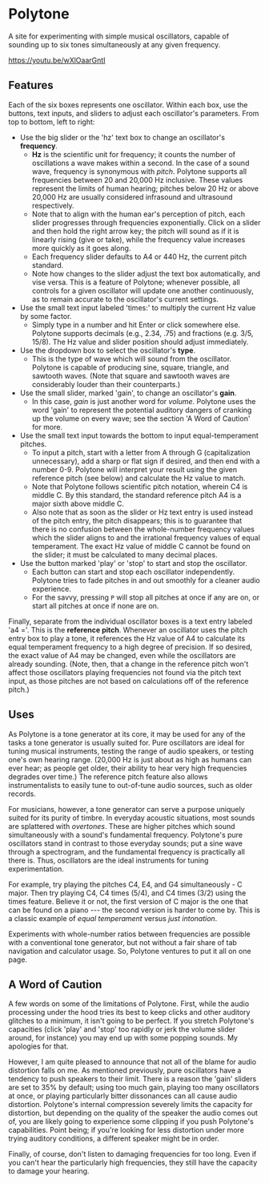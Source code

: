 # Polytone

A site for experimenting with simple musical oscillators, capable of sounding up to six tones simultaneously at any given frequency.

https://youtu.be/wXlOaarGntI

## Features

Each of the six boxes represents one oscillator. Within each box, use the buttons, text inputs, and sliders to adjust each oscillator's parameters. From top to bottom, left to right:

- Use the big slider or the 'hz' text box to change an oscillator's __frequency__.
    - __Hz__ is the scientific unit for frequency; it counts the number of oscillations a wave makes within a second. In the case of a sound wave, frequency is synonymous with _pitch_. Polytone supports all frequencies between 20 and 20,000 Hz inclusive. These values represent the limits of human hearing; pitches below 20 Hz or above 20,000 Hz are usually considered infrasound and ultrasound respectively.
    - Note that to align with the human ear's perception of pitch, each slider progresses through frequencies exponentially. Click on a slider and then hold the right arrow key; the pitch will sound as if it is linearly rising (give or take), while the frequency value increases more quickly as it goes along.
    - Each frequency slider defaults to A4 or 440 Hz, the current pitch standard.
    - Note how changes to the slider adjust the text box automatically, and vise versa. This is a feature of Polytone; whenever possible, all controls for a given oscillator will update one another continuously, as to remain accurate to the oscillator's current settings.
- Use the small text input labeled 'times:' to multiply the current Hz value by some factor.
    - Simply type in a number and hit Enter or click somewhere else. Polytone supports decimals (e.g., 2.34, .75) and fractions (e.g. 3/5, 15/8). The Hz value and slider position should adjust immediately.
- Use the dropdown box to select the oscillator's __type__.
    - This is the type of wave which will sound from the oscillator. Polytone is capable of producing sine, square, triangle, and sawtooth waves. (Note that square and sawtooth waves are considerably louder than their counterparts.)
- Use the small slider, marked 'gain', to change an oscillator's __gain__.
    - In this case, _gain_ is just another word for _volume_. Polytone uses the word 'gain' to represent the potential auditory dangers of cranking up the volume on every wave; see the section 'A Word of Caution' for more.
- Use the small text input towards the bottom to input equal-temperament pitches.
    - To input a pitch, start with a letter from A through G (capitalization unnecessary), add a sharp or flat sign if desired, and then end with a number 0-9. Polytone will interpret your result using the given reference pitch (see below) and calculate the Hz value to match.
    - Note that Polytone follows scientific pitch notation, wherein C4 is middle C. By this standard, the standard reference pitch A4 is a major sixth above middle C.
    - Also note that as soon as the slider or Hz text entry is used instead of the pitch entry, the pitch disappears; this is to guarantee that there is no confusion between the whole-number frequency values which the slider aligns to and the irrational frequency values of equal temperament. The exact Hz value of middle C cannot be found on the slider; it must be calculated to many decimal places.
- Use the button marked 'play' or 'stop' to start and stop the oscillator.
    - Each button can start and stop each oscillator independently. Polytone tries to fade pitches in and out smoothly for a cleaner audio experience.
    - For the savvy, pressing `P` will stop all pitches at once if any are on, or start all pitches at once if none are on.

Finally, separate from the individual oscillator boxes is a text entry labeled 'a4 ='. This is the __reference pitch__. Whenever an oscillator uses the pitch entry box to play a tone, it references the Hz value of A4 to calculate its equal temperament frequency to a high degree of precision. If so desired, the exact value of A4 may be changed, even while the oscillators are already sounding. (Note, then, that a change in the reference pitch won't affect those oscillators playing frequencies not found via the pitch text input, as those pitches are not based on calculations off of the reference pitch.)

## Uses
As Polytone is a tone generator at its core, it may be used for any of the tasks a tone generator is usually suited for. Pure oscillators are ideal for tuning musical instruments, testing the range of audio speakers, or testing one's own hearing range. (20,000 Hz is just about as high as humans can ever hear; as people get older, their ability to hear very high frequencies degrades over time.) The reference pitch feature also allows instrumentalists to easily tune to out-of-tune audio sources, such as older records.

For musicians, however, a tone generator can serve a purpose uniquely suited for its purity of timbre. In everyday acoustic situations, most sounds are splattered with _overtones_. These are higher pitches which sound simultaneously with a sound's fundamental frequency. Polytone's pure oscillators stand in contrast to those everyday sounds; put a sine wave through a spectrogram, and the fundamental frequency is practically all there is. Thus, oscillators are the ideal instruments for tuning experimentation.

For example, try playing the pitches C4, E4, and G4 simultaneously - C major. Then try playing C4, C4 times (5/4), and C4 times (3/2) using the times feature.  Believe it or not, the first version of C major is the one that can be found on a piano --- the second version is harder to come by. This is a classic example of _equal temperament_ versus _just intonation_.

Experiments with whole-number ratios between frequencies are possible with a conventional tone generator, but not without a fair share of tab navigation and calculator usage. So, Polytone ventures to put it all on one page.

## A Word of Caution

A few words on some of the limitations of Polytone. First, while the audio processing under the hood tries its best to keep clicks and other auditory glitches to a minimum, it isn't going to be perfect. If you stretch Polytone's capacities (click 'play' and 'stop' too rapidly or jerk the volume slider around, for instance) you may end up with some popping sounds. My apologies for that.

However, I am quite pleased to announce that not all of the blame for audio distortion falls on me. As mentioned previously, pure oscillators have a tendency to push speakers to their limit. There is a reason the 'gain' sliders are set to 35% by default; using too much gain, playing too many oscillators at once, or playing particularly bitter dissonances can all cause audio distortion. Polytone's internal compression severely limits the capacity for distortion, but depending on the quality of the speaker the audio comes out of, you are likely going to experience some clipping if you push Polytone's capabilities. Point being; if you're looking for less distortion under more trying auditory conditions, a different speaker might be in order.

Finally, of course, don't listen to damaging frequencies for too long. Even if you can't hear the particularly high frequencies, they still have the capacity to damage your hearing.